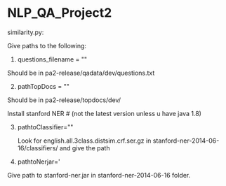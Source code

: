 # NLP_QA_Project2

similarity.py:

Give paths to the following:

  1. questions_filename = ""
 
   Should be in pa2-release/qadata/dev/questions.txt
   
  2. pathTopDocs = ""  
   
   Should be in pa2-release/topdocs/dev/
  
  Install stanford NER     # (not the latest version unless u have java 1.8)

  
  3. pathtoClassifier=""
      
     Look for english.all.3class.distsim.crf.ser.gz in stanford-ner-2014-06-16/classifiers/ and give the path

   4. pathtoNerjar='
  
  Give path to stanford-ner.jar in stanford-ner-2014-06-16 folder.


